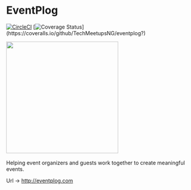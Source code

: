 # EventPlog
[![CircleCI](https://circleci.com/gh/TechMeetupsNG/eventplog.svg?style=shield)](https://circleci.com/gh/TechMeetupsNG/eventplog)
[![Coverage Status](https://coveralls.io/repos/github/TechMeetupsNG/eventplog/badge.svg?)](https://coveralls.io/github/TechMeetupsNG/eventplog?)

<img src="https://github.com/TechMeetupsNG/frontend-designs/blob/master/eventplog/assets/eventplog-logo-name-small.png" width="300px" />
&nbsp;

Helping event organizers and guests work together to create meaningful events.


Url -> http://eventplog.com

